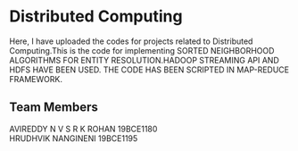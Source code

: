 # Distributed Computing
Here, I have uploaded the codes for projects related to Distributed Computing.This is the code for implementing SORTED NEIGHBORHOOD ALGORITHMS FOR ENTITY RESOLUTION.HADOOP STREAMING API AND HDFS HAVE BEEN USED. THE CODE HAS BEEN SCRIPTED IN MAP-REDUCE FRAMEWORK.


## Team Members

AVIREDDY N V S R K ROHAN        19BCE1180 </br>
HRUDHVIK NANGINENI              19BCE1195
